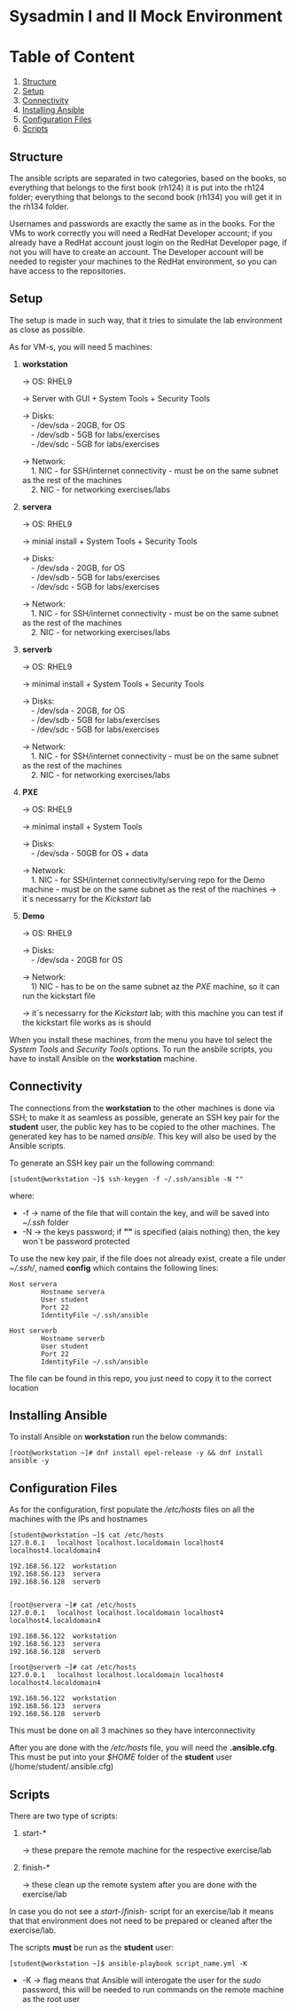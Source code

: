 # Sysadmin I and II Mock Environment

# Table of Content
1. [Structure](#structure)
2. [Setup](#setup)
3. [Connectivity](#connectivity)
4. [Installing Ansible](#ansible_install)
5. [Configuration Files](#config)
6. [Scripts](#scripts)

## Structure <a name="structure"></a>

The ansible scripts are separated in two categories, based on the books, so everything that belongs to the first book (rh124) it is put into the rh124 folder; everything that belongs to the second book (rh134) you will get it in the rh134 folder.

Usernames and passwords are exactly the same as in the books.
For the VMs to work correctly you will need a RedHat Developer account; if you already have a RedHat account joust login on the RedHat Developer page, if not you will have to create an account. The Developer account will be needed to register your machines to the RedHat environment, so you can have access to the repositories.

## Setup <a name="setup"></a>

The setup is made in such way, that it tries to simulate the lab environment as close as possible.

As for VM-s, you will need 5 machines:
    
1. **workstation**

    -> OS: RHEL9

    -> Server with GUI + System Tools + Security Tools
    
    -> Disks:\
        &nbsp;&nbsp;&nbsp;&nbsp;- /dev/sda - 20GB, for OS\
        &nbsp;&nbsp;&nbsp;&nbsp;- /dev/sdb - 5GB for labs/exercises\
        &nbsp;&nbsp;&nbsp;&nbsp;- /dev/sdc - 5GB for labs/exercises

    -> Network:\
       &nbsp;&nbsp;&nbsp;&nbsp;1. NIC - for SSH/internet connectivity - must be on the same subnet as the rest of the machines\
       &nbsp;&nbsp;&nbsp;&nbsp;2. NIC - for networking exercises/labs

3. **servera**

    -> OS: RHEL9

    -> minial install + System Tools + Security Tools
    
    -> Disks:\
        &nbsp;&nbsp;&nbsp;&nbsp;- /dev/sda - 20GB, for OS\
        &nbsp;&nbsp;&nbsp;&nbsp;- /dev/sdb - 5GB for labs/exercises\
        &nbsp;&nbsp;&nbsp;&nbsp;- /dev/sdc - 5GB for labs/exercises

    -> Network:\
       &nbsp;&nbsp;&nbsp;&nbsp;1. NIC - for SSH/internet connectivity - must be on the same subnet as the rest of the machines\
       &nbsp;&nbsp;&nbsp;&nbsp;2. NIC - for networking exercises/labs

4. **serverb**

    -> OS: RHEL9

    -> minimal install + System Tools + Security Tools

    -> Disks:\
        &nbsp;&nbsp;&nbsp;&nbsp;- /dev/sda - 20GB, for OS\
        &nbsp;&nbsp;&nbsp;&nbsp;- /dev/sdb - 5GB for labs/exercises\
        &nbsp;&nbsp;&nbsp;&nbsp;- /dev/sdc - 5GB for labs/exercises

    -> Network:\
       &nbsp;&nbsp;&nbsp;&nbsp;1. NIC - for SSH/internet connectivity - must be on the same subnet as the rest of the machines\
       &nbsp;&nbsp;&nbsp;&nbsp;2. NIC - for networking exercises/labs

5. **PXE**

    -> OS: RHEL9

    -> minimal install + System Tools

    -> Disks:\
        &nbsp;&nbsp;&nbsp;&nbsp;- /dev/sda - 50GB for OS + data
    
    -> Network:\
       &nbsp;&nbsp;&nbsp;&nbsp;1. NIC - for SSH/internet connectivity/serving repo for the Demo machine - must be on the same subnet as the rest of the machines
    -> it`s necessarry for the *Kickstart* lab

7. **Demo**

    -> OS: RHEL9

    -> Disks:\
        &nbsp;&nbsp;&nbsp;&nbsp;- /dev/sda - 20GB for OS

    -> Network:\
       &nbsp;&nbsp;&nbsp;&nbsp;1) NIC - has to be on the same subnet az the *PXE* machine, so it can run the kickstart file
   
    -> it`s necessarry for the *Kickstart* lab; with this machine you can test if the kickstart file works as is should


When you install these machines, from the menu you have tol select the *System Tools* and *Security Tools* options.
To run the ansbile scripts, you have to install Ansible on the **workstation** machine.

## Connectivity <a name="connectivity"></a>

The connections from the **workstation** to the other machines is done via SSH; to make it as seamless as possible, generate an SSH key pair for the **student** user, the public key has to be copied to the other machines. The generated key has to be named *ansible*. This key will also be used by the Ansible scripts.

To generate an SSH key pair un the following command:

    [student@workstation ~]$ ssh-keygen -f ~/.ssh/ansible -N ""
 
 where:

 - -f -> name of the file that will contain the key, and will be saved into *~/.ssh* folder 
 - -N -> the keys password; if **""** is specified (alais nothing) then, the key won`t be password protected

To use the new key pair, if the file does not already exist, create a file under *~/.ssh/*, named **config** which contains the following lines:

    Host servera
            Hostname servera
            User student
            Port 22
            IdentityFile ~/.ssh/ansible

    Host serverb
            Hostname serverb
            User student
            Port 22
            IdentityFile ~/.ssh/ansible

The file can be found in this repo, you just need to copy it to the correct location

## Installing Ansible <a name="ansible_install"></a>

To install Ansible on **workstation** run the below commands:

    [root@workstation ~]# dnf install epel-release -y && dnf install ansible -y

## Configuration Files <a name="config"></a>
As for the configuration, first populate the */etc/hosts* files on all the machines with the IPs and hostnames

    [student@workstation ~]$ cat /etc/hosts
    127.0.0.1   localhost localhost.localdomain localhost4 localhost4.localdomain4
    
    192.168.56.122  workstation
    192.168.56.123  servera
    192.168.56.128  serverb


    [root@servera ~]# cat /etc/hosts
    127.0.0.1   localhost localhost.localdomain localhost4 localhost4.localdomain4
    
    192.168.56.122  workstation
    192.168.56.123  servera
    192.168.56.128  serverb

    [root@serverb ~]# cat /etc/hosts
    127.0.0.1   localhost localhost.localdomain localhost4 localhost4.localdomain4

    192.168.56.122  workstation
    192.168.56.123  servera
    192.168.56.128  serverb

This must be done on all 3 machines so they have interconnectivity

After you are done with the */etc/hosts* file, you will need the **.ansible.cfg**. This must be put into your *$HOME* folder of the **student** user (/home/student/.ansible.cfg)

## Scripts <a name="scripts"></a>

There are two type of scripts:
1. start-*
   
    -> these prepare the remote machine for the respective exercise/lab

3. finish-*

    -> these clean up the remote system after you are done with the exercise/lab

In case you do not see a *start-*/*finish-* script for an exercise/lab it means that that environment does not need to be prepared or cleaned after the exercise/lab.

The scripts **must** be run as the **student** user:
    
    [student@workstation ~]$ ansible-playbook script_name.yml -K

- -K -> flag means that Ansible will interogate the user for the *sudo* password, this will be needed to run commands on the remote machine as the root user
